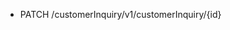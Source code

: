 <!--
    ATTENTION: This file was generated via gradle!
               Do NOT manually edit this file! Any such changes will be overwritten!
-->

* PATCH /customerInquiry/v1/customerInquiry/{id}

